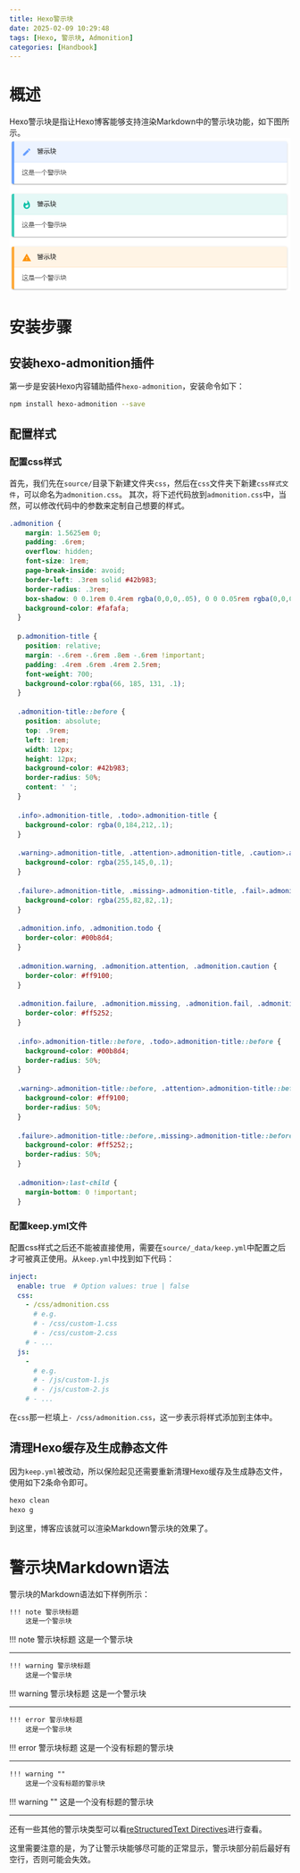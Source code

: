 ```yaml
---
title: Hexo警示块
date: 2025-02-09 10:29:48
tags: [Hexo, 警示块, Admonition]
categories: [Handbook]
---
```



# 概述

Hexo警示块是指让Hexo博客能够支持渲染Markdown中的警示块功能，如下图所示。
![图一](../images/Hexo警示块/image-1.png)



# 安装步骤

## 安装hexo-admonition插件

第一步是安装Hexo内容辅助插件`hexo-admonition`，安装命令如下：
```bash
npm install hexo-admonition --save
```

## 配置样式

### 配置css样式

首先，我们先在`source/`目录下新建文件夹`css`，然后在`css`文件夹下新建`css样式文件`，可以命名为`admonition.css`。
其次，将下述代码放到`admonition.css`中，当然，可以修改代码中的参数来定制自己想要的样式。
```css
.admonition {
    margin: 1.5625em 0;
    padding: .6rem;
    overflow: hidden;
    font-size: 1rem;
    page-break-inside: avoid;
    border-left: .3rem solid #42b983;
    border-radius: .3rem;
    box-shadow: 0 0.1rem 0.4rem rgba(0,0,0,.05), 0 0 0.05rem rgba(0,0,0,.1);
    background-color: #fafafa;
  }
  
  p.admonition-title {
    position: relative;
    margin: -.6rem -.6rem .8em -.6rem !important;
    padding: .4rem .6rem .4rem 2.5rem;
    font-weight: 700;
    background-color:rgba(66, 185, 131, .1);
  }
  
  .admonition-title::before {
    position: absolute;
    top: .9rem;
    left: 1rem;
    width: 12px;
    height: 12px;
    background-color: #42b983;
    border-radius: 50%;
    content: ' ';
  }
  
  .info>.admonition-title, .todo>.admonition-title {
    background-color: rgba(0,184,212,.1);
  }
  
  .warning>.admonition-title, .attention>.admonition-title, .caution>.admonition-title {
    background-color: rgba(255,145,0,.1);
  }
  
  .failure>.admonition-title, .missing>.admonition-title, .fail>.admonition-title, .error>.admonition-title {
    background-color: rgba(255,82,82,.1);
  }
  
  .admonition.info, .admonition.todo {
    border-color: #00b8d4;
  }
  
  .admonition.warning, .admonition.attention, .admonition.caution {
    border-color: #ff9100;
  }
  
  .admonition.failure, .admonition.missing, .admonition.fail, .admonition.error {
    border-color: #ff5252;
  }
  
  .info>.admonition-title::before, .todo>.admonition-title::before {
    background-color: #00b8d4;
    border-radius: 50%;
  }
  
  .warning>.admonition-title::before, .attention>.admonition-title::before, .caution>.admonition-title::before {
    background-color: #ff9100;
    border-radius: 50%;
  }
  
  .failure>.admonition-title::before,.missing>.admonition-title::before,.fail>.admonition-title::before,.error>.admonition-title::before{
    background-color: #ff5252;;
    border-radius: 50%;
  }
  
  .admonition>:last-child {
    margin-bottom: 0 !important;
  }
```

### 配置keep.yml文件

配置css样式之后还不能被直接使用，需要在`source/_data/keep.yml`中配置之后才可被真正使用。从`keep.yml`中找到如下代码：
```yml
inject:
  enable: true  # Option values: true | false
  css:
    - /css/admonition.css
      # e.g.
      # - /css/custom-1.css
      # - /css/custom-2.css
    # - ...
  js:
    -
      # e.g.
      # - /js/custom-1.js
      # - /js/custom-2.js
    # - ...
```
在`css`那一栏填上`- /css/admonition.css`，这一步表示将样式添加到主体中。

## 清理Hexo缓存及生成静态文件

因为`keep.yml`被改动，所以保险起见还需要重新清理Hexo缓存及生成静态文件，使用如下2条命令即可。
```bash
hexo clean
hexo g
```
到这里，博客应该就可以渲染Markdown警示块的效果了。

# 警示块Markdown语法

警示块的Markdown语法如下样例所示：
```markdown
!!! note 警示块标题
    这是一个警示块
```

!!! note 警示块标题
    这是一个警示块

---

```markdown
!!! warning 警示块标题
    这是一个警示块
```

!!! warning 警示块标题
    这是一个警示块

---

```markdown
!!! error 警示块标题
    这是一个警示块
```

!!! error 警示块标题
    这是一个没有标题的警示块

---

```markdown
!!! warning ""
    这是一个没有标题的警示块
```

!!! warning ""
    这是一个没有标题的警示块

---

还有一些其他的警示块类型可以看[reStructuredText Directives](https://docutils.sourceforge.io/docs/ref/rst/directives.html)进行查看。

这里需要注意的是，为了让警示块能够尽可能的正常显示，警示块部分前后最好有空行，否则可能会失效。